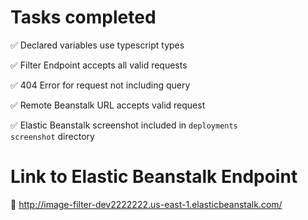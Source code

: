 # Tasks completed

✅ Declared variables use typescript types

✅ Filter Endpoint accepts all valid requests

✅ 404 Error for request not including query

✅ Remote Beanstalk URL accepts valid request

✅ Elastic Beanstalk screenshot included in <code>deployments screenshot</code> directory

# Link to Elastic Beanstalk Endpoint
🔗 http://image-filter-dev2222222.us-east-1.elasticbeanstalk.com/
